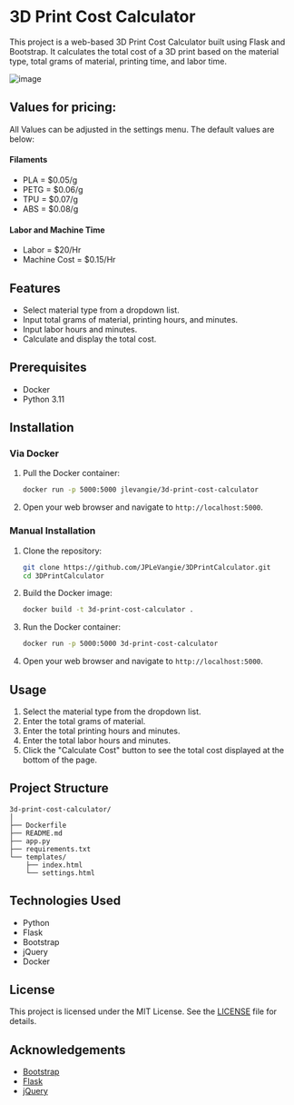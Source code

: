 # 3D Print Cost Calculator

This project is a web-based 3D Print Cost Calculator built using Flask and Bootstrap. It calculates the total cost of a 3D print based on the material type, total grams of material, printing time, and labor time.

![image](https://github.com/JPLeVangie/3DPrintCalculator/assets/47614776/a688302d-f7ae-4227-bedf-c04221940ac2)


## Values for pricing:

All Values can be adjusted in the settings menu. The default values are below:
#### Filaments
- PLA  = $0.05/g
- PETG = $0.06/g
- TPU  = $0.07/g
- ABS  = $0.08/g

#### Labor and Machine Time
- Labor        = $20/Hr
- Machine Cost = $0.15/Hr

## Features

- Select material type from a dropdown list.
- Input total grams of material, printing hours, and minutes.
- Input labor hours and minutes.
- Calculate and display the total cost.

## Prerequisites

- Docker
- Python 3.11

## Installation

### Via Docker

1. Pull the Docker container:

   ```sh
   docker run -p 5000:5000 jlevangie/3d-print-cost-calculator
   ```

2. Open your web browser and navigate to `http://localhost:5000`.


### Manual Installation

1. Clone the repository:

   ```sh
   git clone https://github.com/JPLeVangie/3DPrintCalculator.git
   cd 3DPrintCalculator
   ```

2. Build the Docker image:

   ```sh
   docker build -t 3d-print-cost-calculator .
   ```

3. Run the Docker container:

   ```sh
   docker run -p 5000:5000 3d-print-cost-calculator
   ```

4. Open your web browser and navigate to `http://localhost:5000`.

## Usage

1. Select the material type from the dropdown list.
2. Enter the total grams of material.
3. Enter the total printing hours and minutes.
4. Enter the total labor hours and minutes.
5. Click the "Calculate Cost" button to see the total cost displayed at the bottom of the page.

## Project Structure

```
3d-print-cost-calculator/
│
├── Dockerfile
├── README.md
├── app.py
├── requirements.txt
└── templates/
    ├── index.html
    └── settings.html

```

## Technologies Used

- Python
- Flask
- Bootstrap
- jQuery
- Docker

## License

This project is licensed under the MIT License. See the [LICENSE](LICENSE) file for details.

## Acknowledgements

- [Bootstrap](https://getbootstrap.com/)
- [Flask](https://flask.palletsprojects.com/)
- [jQuery](https://jquery.com/)
